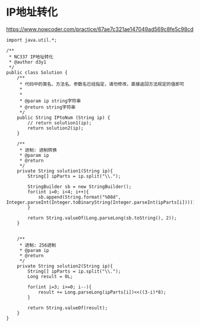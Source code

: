 # IP地址转化
https://www.nowcoder.com/practice/67ae7c321ae147049ad569c8fe5c98cd

    import java.util.*;
    
    /**
     * NC337 IP地址转化
     * @author d3y1
     */
    public class Solution {
        /**
         * 代码中的类名、方法名、参数名已经指定，请勿修改，直接返回方法规定的值即可
         *
         *
         * @param ip string字符串 
         * @return string字符串
         */
        public String IPtoNum (String ip) {
            // return solution1(ip);
            return solution2(ip);
        }
    
        /**
         * 进制: 进制转换
         * @param ip
         * @return
         */
        private String solution1(String ip){
            String[] ipParts = ip.split("\\.");
    
            StringBuilder sb = new StringBuilder();
            for(int i=0; i<4; i++){
                sb.append(String.format("%08d", Integer.parseInt(Integer.toBinaryString(Integer.parseInt(ipParts[i])))));
            }
    
            return String.valueOf(Long.parseLong(sb.toString(), 2));
        }
    
    
        /**
         * 进制: 256进制
         * @param ip
         * @return
         */
        private String solution2(String ip){
            String[] ipParts = ip.split("\\.");
            Long result = 0L;
    
            for(int i=3; i>=0; i--){
                result += Long.parseLong(ipParts[i])<<((3-i)*8);
            }
    
            return String.valueOf(result);
        }
    }
    

